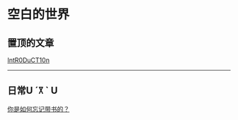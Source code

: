 # 空白的世界

## 置顶的文章

[IntR0DuCT10n](/introduction)

---

## 日常U ´꓃ ` U

[你是如何忘记带书的？](/how_do_you_forget_books)
